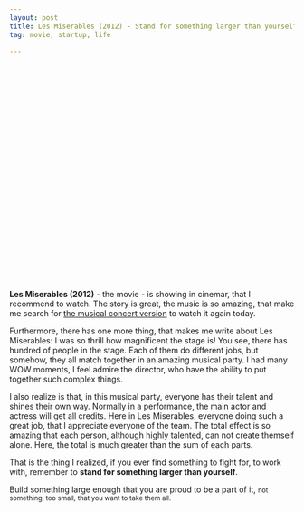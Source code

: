 ```yaml
---
layout: post
title: Les Miserables (2012) - Stand for something larger than yourself
tag: movie, startup, life

---
```


<object width="640" height="385"><param name="movie" value="http://www.youtube.com/v/Iz13cWUokOs&hl=en_US&amp;start=9855&amp;version=3"></param><param name="allowFullScreen" value="true"><param name="allowscriptaccess" value="always"></param><embed src="http://www.youtube.com/v/Iz13cWUokOs&hl=en_US&start=9855" type="application/x-shockwave-flash" allowscriptaccess="always" width="640" height="385" allowfullscreen="true"></embed></object>

**Les Miserables (2012)** - the movie - is showing in cinemar, that I recommend to watch. The story is great, the music is so amazing, that make me search for [the musical concert version](http://youtu.be/Iz13cWUokOs) to watch it again today.

Furthermore, there has one more thing, that makes me write about Les Miserables: I was so thrill how magnificent the stage is! You see, there has hundred of people in the stage. Each of them do different jobs, but somehow, they all match together in an amazing musical party. I had many WOW moments, I feel admire the director, who have the ability to put together such complex things.

I also realize is that, in this musical party, everyone has their talent and shines their own way. Normally in a performance, the main actor and actress will get all credits. Here in Les Miserables, everyone doing such a great job, that I appreciate everyone of the team. The total effect is so amazing that each person, although highly talented, can not create themself alone. Here, the total is much greater than the sum of each parts.

That is the thing I realized, if you ever find something to fight for, to work with, remember to **stand for something larger than yourself**.

Build something large enough that you are proud to be a part of it,
<small>not something, too small, that you want to take them all.</small>
